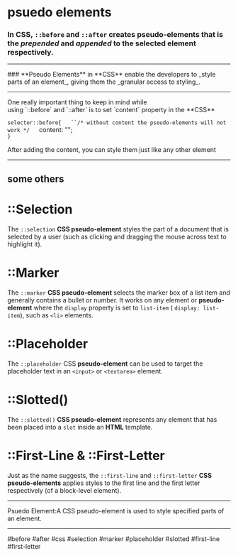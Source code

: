 # psuedo elements
### In **CSS**, `::before` and `::after` creates **pseudo-elements** that is the _prepended_ and _appended_ to the selected element respectively.
<hr>
### **Pseudo Elements** in **CSS** enable the developers to _style parts of an element_, giving them the _granular access to styling_.
<hr>
One really important thing to keep in mind while using `::before` and `::after` is to set `content` property in the **CSS**

`selector::before{  
  ``/* without content the pseudo-elements will not work */  
  `content: "";  
``}``


After adding the content, you can style them just like any other element
<hr>

## some others
# ::Selection

The `::selection` **CSS pseudo-element** styles the part of a document that is selected by a user (such as clicking and dragging the mouse across text to highlight it).

# ::Marker
The `::marker` **CSS pseudo-element** selects the marker box of a list item and generally contains a bullet or number. It works on any element or **pseudo-element** where the `display` property is set to `list-item` ( `display: list-item`), such as `<li>` elements.

# ::Placeholder

The `::placeholder` CSS **pseudo-element** can be used to target the placeholder text in an `<input>` or `<textarea>` element.

# ::Slotted()

The `::slotted()` **CSS pseudo-element** represents any element that has been placed into a `slot` inside an **HTML** template.

# ::First-Line & ::First-Letter

Just as the name suggests, the `::first-line` and `::first-letter` **CSS pseudo-elements** applies styles to the first line and the first letter respectively (of a block-level element).

***
Psuedo Element:A CSS pseudo-element is used to style specified parts of an element.
***


#before
#after
#css 
#selection
#marker
#placeholder
#slotted
#first-line
#first-letter
